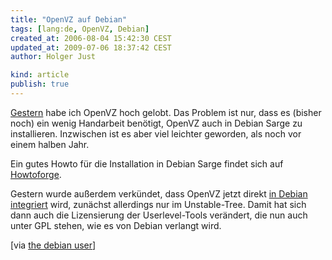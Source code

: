 ```yaml
---
title: "OpenVZ auf Debian"
tags: [lang:de, OpenVZ, Debian]
created_at: 2006-08-04 15:42:30 CEST
updated_at: 2009-07-06 18:37:42 CEST
author: Holger Just

kind: article
publish: true
---
```


[Gestern](/2006/08/servervirtualisierung-mit-linux) habe ich OpenVZ hoch gelobt. Das Problem ist nur, dass es (bisher noch) ein wenig Handarbeit benötigt, OpenVZ auch in Debian Sarge zu installieren. Inzwischen ist es aber viel leichter geworden, als noch vor einem halben Jahr.

Ein gutes Howto für die Installation in Debian Sarge findet sich auf [Howtoforge](http://www.howtoforge.com/openvz_debian_vps_p2).

Gestern wurde außerdem verkündet, dass OpenVZ jetzt direkt [in Debian integriert](http://openvz.org/news/announcements/debian-20060803) wird, zunächst allerdings nur im Unstable-Tree. Damit hat sich dann auch die Lizensierung der Userlevel-Tools verändert, die nun auch unter GPL stehen, wie es von Debian verlangt wird.

[via [the debian user](http://blog.thedebianuser.org/?p=9)]